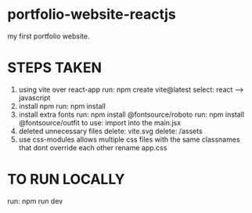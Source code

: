 # portfolio-website-reactjs
my first portfolio website.

# STEPS TAKEN
1. using vite over react-app
run: npm create vite@latest
select: react --> javascript
2. install npm
run: npm install
3. install extra fonts
run: npm install @fontsource/roboto
run: npm install @fontsource/outfit
to use: import into the main.jsx
4. deleted unnecessary files
delete: vite.svg
delete: /assets
5. use css-modules 
    allows multiple css files with the same classnames that dont override each other
    rename app.css 

# TO RUN LOCALLY
run: npm run dev
